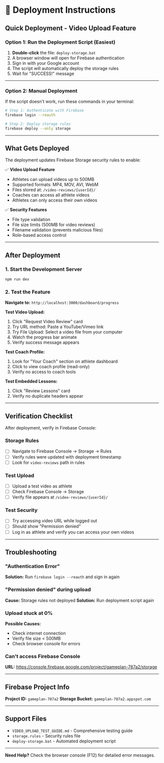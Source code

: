 # 🚀 Deployment Instructions

## Quick Deployment - Video Upload Feature

### Option 1: Run the Deployment Script (Easiest)

1. **Double-click** the file: `deploy-storage.bat`
2. A browser window will open for Firebase authentication
3. Sign in with your Google account
4. The script will automatically deploy the storage rules
5. Wait for "SUCCESS!" message

---

### Option 2: Manual Deployment

If the script doesn't work, run these commands in your terminal:

```bash
# Step 1: Authenticate with Firebase
firebase login --reauth

# Step 2: Deploy storage rules
firebase deploy --only storage
```

---

## What Gets Deployed

The deployment updates Firebase Storage security rules to enable:

✅ **Video Upload Feature**
- Athletes can upload videos up to 500MB
- Supported formats: MP4, MOV, AVI, WebM
- Files stored at: `/video-reviews/{userId}/`
- Coaches can access all athlete videos
- Athletes can only access their own videos

✅ **Security Features**
- File type validation
- File size limits (500MB for video reviews)
- Filename validation (prevents malicious files)
- Role-based access control

---

## After Deployment

### 1. Start the Development Server
```bash
npm run dev
```

### 2. Test the Feature

**Navigate to:** `http://localhost:3000/dashboard/progress`

**Test Video Upload:**
1. Click "Request Video Review" card
2. Try URL method: Paste a YouTube/Vimeo link
3. Try File Upload: Select a video file from your computer
4. Watch the progress bar animate
5. Verify success message appears

**Test Coach Profile:**
1. Look for "Your Coach" section on athlete dashboard
2. Click to view coach profile (read-only)
3. Verify no access to coach tools

**Test Embedded Lessons:**
1. Click "Review Lessons" card
2. Verify no duplicate headers appear

---

## Verification Checklist

After deployment, verify in Firebase Console:

### Storage Rules
- [ ] Navigate to Firebase Console → Storage → Rules
- [ ] Verify rules were updated with deployment timestamp
- [ ] Look for `video-reviews` path in rules

### Test Upload
- [ ] Upload a test video as athlete
- [ ] Check Firebase Console → Storage
- [ ] Verify file appears at `/video-reviews/{userId}/`

### Test Security
- [ ] Try accessing video URL while logged out
- [ ] Should show "Permission denied"
- [ ] Log in as athlete and verify you can access your own videos

---

## Troubleshooting

### "Authentication Error"
**Solution:** Run `firebase login --reauth` and sign in again

### "Permission denied" during upload
**Cause:** Storage rules not deployed
**Solution:** Run deployment script again

### Upload stuck at 0%
**Possible Causes:**
- Check internet connection
- Verify file size < 500MB
- Check browser console for errors

### Can't access Firebase Console
**URL:** https://console.firebase.google.com/project/gameplan-787a2/storage

---

## Firebase Project Info

**Project ID:** `gameplan-787a2`
**Storage Bucket:** `gameplan-787a2.appspot.com`

---

## Support Files

- `VIDEO_UPLOAD_TEST_GUIDE.md` - Comprehensive testing guide
- `storage.rules` - Security rules file
- `deploy-storage.bat` - Automated deployment script

---

**Need Help?**
Check the browser console (F12) for detailed error messages.
